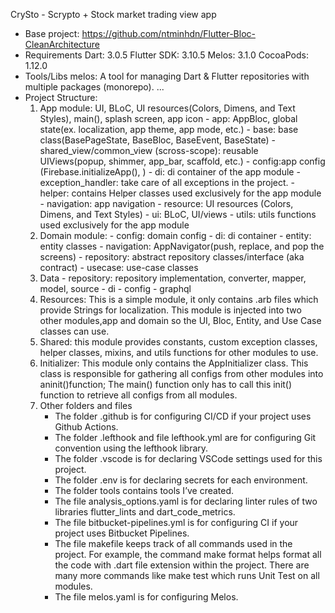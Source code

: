 CrySto - Scrypto + Stock market trading view app
* Base project: https://github.com/ntminhdn/Flutter-Bloc-CleanArchitecture
* Requirements
  Dart: 3.0.5
  Flutter SDK: 3.10.5
  Melos: 3.1.0
  CocoaPods: 1.12.0
* Tools/Libs
  melos: A tool for managing Dart & Flutter repositories with multiple packages (monorepo).
  ...
* Project Structure:
    1. App module: UI, BLoC, UI resources(Colors, Dimens, and Text Styles), main(), splash screen, app icon
      - app: AppBloc, global state(ex. localization, app theme, app mode, etc.)
      - base: base class(BasePageState, BaseBloc, BaseEvent, BaseState)
      - shared_view/common_view (scross-scope): reusable UIViews(popup, shimmer, app_bar, scaffold, etc.)
      - config:app config (Firebase.initializeApp(), )
      - di: di container of the app module
      - exception_handler: take care of all exceptions in the project.
      - helper: contains Helper classes used exclusively for the app module
      - navigation: app navigation
      - resource: UI resources (Colors, Dimens, and Text Styles)
      - ui: BLoC, UI/views
      - utils: utils functions used exclusively for the app module
    2. Domain module:
      - config: domain config
      - di: di container
      - entity: entity classes
      - navigation: AppNavigator(push, replace, and pop the screens)
      - repository: abstract repository classes/interface (aka contract)
      - usecase: use-case classes 
    3. Data
      - repository: repository implementation, converter, mapper, model, source
      - di
      - config
      - graphql
    4. Resources: This is a simple module, it only contains .arb files which provide Strings for localization. This module is injected into two other modules,app and domain so the UI, Bloc, Entity, and Use Case classes can use.
    5. Shared: this module provides constants, custom exception classes, helper classes, mixins, and utils functions for other modules to use.
    6. Initializer: This module only contains the AppInitializer class. This class is responsible for gathering all configs from other modules into aninit()function; The main() function only has to call this init() function to retrieve all configs from all modules.
    7. Other folders and files
       - The folder .github is for configuring CI/CD if your project uses Github Actions.
       - The folder .lefthook and file lefthook.yml are for configuring Git convention using the lefthook library.
       - The folder .vscode is for declaring VSCode settings used for this project.
       - The folder .env is for declaring secrets for each environment.
       - The folder tools contains tools I’ve created.
       - The file analysis_options.yaml is for declaring linter rules of two libraries flutter_lints and dart_code_metrics.
       - The file bitbucket-pipelines.yml is for configuring CI if your project uses Bitbucket Pipelines.
       - The file makefile keeps track of all commands used in the project. For example, the command make format helps format all the code with .dart file extension within the project. There are many more commands like make test which runs Unit Test on all modules.
       - The file melos.yaml is for configuring Melos.
